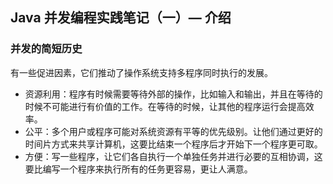 ## Java 并发编程实践笔记（一）— 介绍

### 并发的简短历史

有一些促进因素，它们推动了操作系统支持多程序同时执行的发展。

- 资源利用：程序有时候需要等待外部的操作，比如输入和输出，并且在等待的时候不可能进行有价值的工作。在等待的时候，让其他的程序运行会提高效率。
- 公平：多个用户或程序可能对系统资源有平等的优先级别。让他们通过更好的时间片方式来共享计算机，这要比结束一个程序后才开始下一个程序更可取。
- 方便：写一些程序，让它们各自执行一个单独任务并进行必要的互相协调，这要比编写一个程序来执行所有的任务更容易，更让人满意。